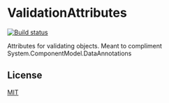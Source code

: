 ValidationAttributes
====================

[![Build status](https://ci.appveyor.com/api/projects/status/30hrj0025643njj4/branch/master?svg=true)](https://ci.appveyor.com/project/frankenbeanies/validationattributes/branch/master)

Attributes for validating objects. Meant to compliment System.ComponentModel.DataAnnotations 

License
-------

[MIT](LICENSE.txt)